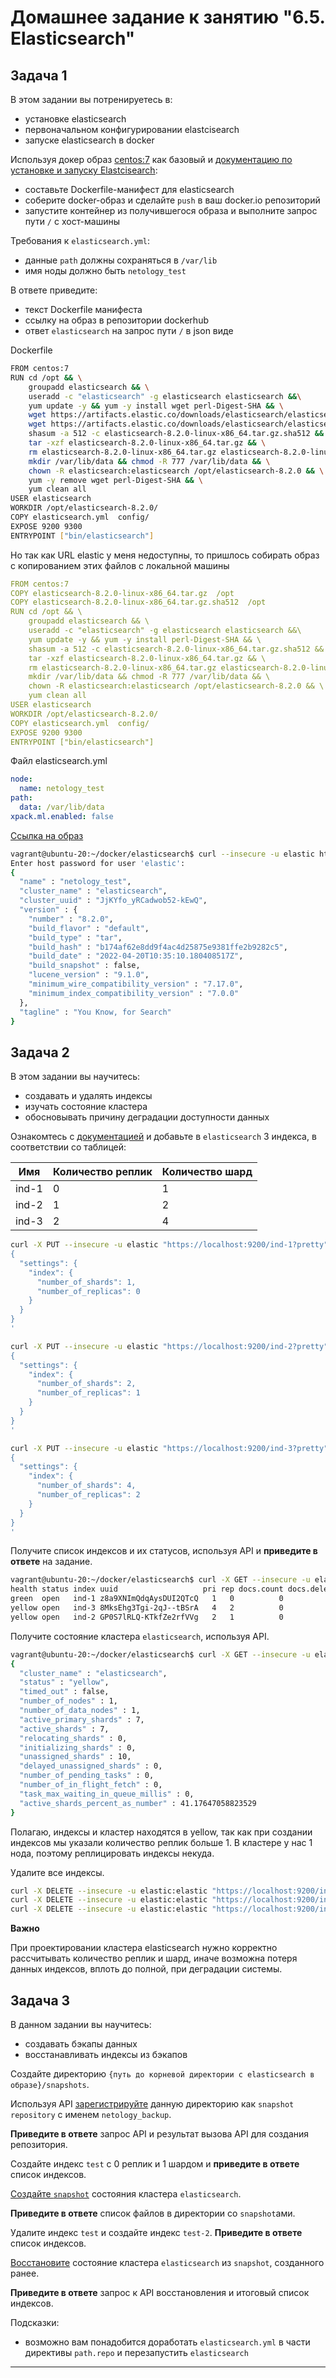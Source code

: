 # Домашнее задание к занятию "6.5. Elasticsearch"

## Задача 1

В этом задании вы потренируетесь в:
- установке elasticsearch
- первоначальном конфигурировании elastcisearch
- запуске elasticsearch в docker

Используя докер образ [centos:7](https://hub.docker.com/_/centos) как базовый и 
[документацию по установке и запуску Elastcisearch](https://www.elastic.co/guide/en/elasticsearch/reference/current/targz.html):

- составьте Dockerfile-манифест для elasticsearch
- соберите docker-образ и сделайте `push` в ваш docker.io репозиторий
- запустите контейнер из получившегося образа и выполните запрос пути `/` c хост-машины

Требования к `elasticsearch.yml`:
- данные `path` должны сохраняться в `/var/lib`
- имя ноды должно быть `netology_test`

В ответе приведите:
- текст Dockerfile манифеста
- ссылку на образ в репозитории dockerhub
- ответ `elasticsearch` на запрос пути `/` в json виде

Dockerfile
```bash
FROM centos:7
RUN cd /opt && \
    groupadd elasticsearch && \
    useradd -c "elasticsearch" -g elasticsearch elasticsearch &&\
    yum update -y && yum -y install wget perl-Digest-SHA && \
    wget https://artifacts.elastic.co/downloads/elasticsearch/elasticsearch-8.2.0-linux-x86_64.tar.gz && \
    wget https://artifacts.elastic.co/downloads/elasticsearch/elasticsearch-8.2.0-linux-x86_64.tar.gz.sha512 && \
    shasum -a 512 -c elasticsearch-8.2.0-linux-x86_64.tar.gz.sha512 && \
    tar -xzf elasticsearch-8.2.0-linux-x86_64.tar.gz && \
	rm elasticsearch-8.2.0-linux-x86_64.tar.gz elasticsearch-8.2.0-linux-x86_64.tar.gz.sha512 && \ 
	mkdir /var/lib/data && chmod -R 777 /var/lib/data && \
	chown -R elasticsearch:elasticsearch /opt/elasticsearch-8.2.0 && \
	yum -y remove wget perl-Digest-SHA && \
	yum clean all
USER elasticsearch
WORKDIR /opt/elasticsearch-8.2.0/
COPY elasticsearch.yml  config/
EXPOSE 9200 9300
ENTRYPOINT ["bin/elasticsearch"]
```

Но так как URL elastic у меня недоступны, то пришлось собирать образ с копированием этих файлов с локальной машины
```yml
FROM centos:7
COPY elasticsearch-8.2.0-linux-x86_64.tar.gz  /opt
COPY elasticsearch-8.2.0-linux-x86_64.tar.gz.sha512  /opt	
RUN cd /opt && \
    groupadd elasticsearch && \
    useradd -c "elasticsearch" -g elasticsearch elasticsearch &&\
    yum update -y && yum -y install perl-Digest-SHA && \
    shasum -a 512 -c elasticsearch-8.2.0-linux-x86_64.tar.gz.sha512 && \
    tar -xzf elasticsearch-8.2.0-linux-x86_64.tar.gz && \
    rm elasticsearch-8.2.0-linux-x86_64.tar.gz elasticsearch-8.2.0-linux-x86_64.tar.gz.sha512 && \ 
    mkdir /var/lib/data && chmod -R 777 /var/lib/data && \
    chown -R elasticsearch:elasticsearch /opt/elasticsearch-8.2.0 && \
    yum clean all
USER elasticsearch
WORKDIR /opt/elasticsearch-8.2.0/
COPY elasticsearch.yml  config/
EXPOSE 9200 9300
ENTRYPOINT ["bin/elasticsearch"]
```

Файл elasticsearch.yml
```yml
node:
  name: netology_test
path:
  data: /var/lib/data
xpack.ml.enabled: false
```
[Ссылка на образ](https://hub.docker.com/r/nkiselyov/elasticsearch)

```bash
vagrant@ubuntu-20:~/docker/elasticsearch$ curl --insecure -u elastic https://localhost:9200
Enter host password for user 'elastic':
{
  "name" : "netology_test",
  "cluster_name" : "elasticsearch",
  "cluster_uuid" : "JjKYfo_yRCadwob52-kEwQ",
  "version" : {
    "number" : "8.2.0",
    "build_flavor" : "default",
    "build_type" : "tar",
    "build_hash" : "b174af62e8dd9f4ac4d25875e9381ffe2b9282c5",
    "build_date" : "2022-04-20T10:35:10.180408517Z",
    "build_snapshot" : false,
    "lucene_version" : "9.1.0",
    "minimum_wire_compatibility_version" : "7.17.0",
    "minimum_index_compatibility_version" : "7.0.0"
  },
  "tagline" : "You Know, for Search"
}
```

## Задача 2

В этом задании вы научитесь:
- создавать и удалять индексы
- изучать состояние кластера
- обосновывать причину деградации доступности данных

Ознакомтесь с [документацией](https://www.elastic.co/guide/en/elasticsearch/reference/current/indices-create-index.html) 
и добавьте в `elasticsearch` 3 индекса, в соответствии со таблицей:

| Имя | Количество реплик | Количество шард |
|-----|-------------------|-----------------|
| ind-1| 0 | 1 |
| ind-2 | 1 | 2 |
| ind-3 | 2 | 4 |

```bash
curl -X PUT --insecure -u elastic "https://localhost:9200/ind-1?pretty" -H 'Content-Type: application/json' -d'
{
  "settings": {
    "index": {
      "number_of_shards": 1,  
      "number_of_replicas": 0 
    }
  }
}
'

curl -X PUT --insecure -u elastic "https://localhost:9200/ind-2?pretty" -H 'Content-Type: application/json' -d'
{
  "settings": {
    "index": {
      "number_of_shards": 2,  
      "number_of_replicas": 1 
    }
  }
}
'

curl -X PUT --insecure -u elastic "https://localhost:9200/ind-3?pretty" -H 'Content-Type: application/json' -d'
{
  "settings": {
    "index": {
      "number_of_shards": 4,  
      "number_of_replicas": 2 
    }
  }
}
'
```

Получите список индексов и их статусов, используя API и **приведите в ответе** на задание.
```bash
vagrant@ubuntu-20:~/docker/elasticsearch$ curl -X GET --insecure -u elastic:elastic "https://localhost:9200/_cat/indices?v=true"
health status index uuid                   pri rep docs.count docs.deleted store.size pri.store.size
green  open   ind-1 z8a9XNImQdqAysDUI2QTcQ   1   0          0            0       225b           225b
yellow open   ind-3 8MksEhg3Tgi-2qJ--tBSrA   4   2          0            0       450b           450b
yellow open   ind-2 GP0S7lRLQ-KTkfZe2rfVVg   2   1          0            0       450b           450b
```
Получите состояние кластера `elasticsearch`, используя API.
```bash
vagrant@ubuntu-20:~/docker/elasticsearch$ curl -X GET --insecure -u elastic:elastic "https://localhost:9200/_cluster/health?pretty"
{
  "cluster_name" : "elasticsearch",
  "status" : "yellow",
  "timed_out" : false,
  "number_of_nodes" : 1,
  "number_of_data_nodes" : 1,
  "active_primary_shards" : 7,
  "active_shards" : 7,
  "relocating_shards" : 0,
  "initializing_shards" : 0,
  "unassigned_shards" : 10,
  "delayed_unassigned_shards" : 0,
  "number_of_pending_tasks" : 0,
  "number_of_in_flight_fetch" : 0,
  "task_max_waiting_in_queue_millis" : 0,
  "active_shards_percent_as_number" : 41.17647058823529
}
```
Полагаю, индексы и кластер находятся в yellow, так как при создании индексов мы указали количество реплик больше 1. В кластере у нас 1 нода, поэтому реплицировать индексы некуда.

Удалите все индексы.
```bash
curl -X DELETE --insecure -u elastic:elastic "https://localhost:9200/ind-1?pretty"
curl -X DELETE --insecure -u elastic:elastic "https://localhost:9200/ind-2?pretty"
curl -X DELETE --insecure -u elastic:elastic "https://localhost:9200/ind-3?pretty"
```
**Важно**

При проектировании кластера elasticsearch нужно корректно рассчитывать количество реплик и шард,
иначе возможна потеря данных индексов, вплоть до полной, при деградации системы.

## Задача 3

В данном задании вы научитесь:
- создавать бэкапы данных
- восстанавливать индексы из бэкапов

Создайте директорию `{путь до корневой директории с elasticsearch в образе}/snapshots`.

Используя API [зарегистрируйте](https://www.elastic.co/guide/en/elasticsearch/reference/current/snapshots-register-repository.html#snapshots-register-repository) 
данную директорию как `snapshot repository` c именем `netology_backup`.

**Приведите в ответе** запрос API и результат вызова API для создания репозитория.

Создайте индекс `test` с 0 реплик и 1 шардом и **приведите в ответе** список индексов.

[Создайте `snapshot`](https://www.elastic.co/guide/en/elasticsearch/reference/current/snapshots-take-snapshot.html) 
состояния кластера `elasticsearch`.

**Приведите в ответе** список файлов в директории со `snapshot`ами.

Удалите индекс `test` и создайте индекс `test-2`. **Приведите в ответе** список индексов.

[Восстановите](https://www.elastic.co/guide/en/elasticsearch/reference/current/snapshots-restore-snapshot.html) состояние
кластера `elasticsearch` из `snapshot`, созданного ранее. 

**Приведите в ответе** запрос к API восстановления и итоговый список индексов.

Подсказки:
- возможно вам понадобится доработать `elasticsearch.yml` в части директивы `path.repo` и перезапустить `elasticsearch`

---
